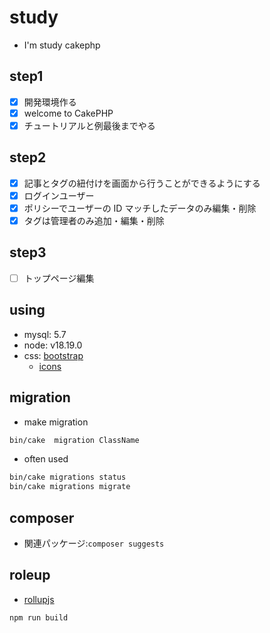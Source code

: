 # study

- I'm study cakephp

## step1

- [x] 開発環境作る
- [x] welcome to CakePHP
- [x] チュートリアルと例最後までやる

## step2

- [x] 記事とタグの紐付けを画面から行うことができるようにする
- [x] ログインユーザー
- [x] ポリシーでユーザーの ID マッチしたデータのみ編集・削除
- [x] タグは管理者のみ追加・編集・削除

## step3

- [ ] トップページ編集

## using

- mysql: 5.7
- node: v18.19.0
- css: [bootstrap](https://getbootstrap.jp/)
  - [icons](https://icons.getbootstrap.jp/)

## migration

- make migration

```sh
bin/cake  migration ClassName
```

- often used

```sh
bin/cake migrations status
bin/cake migrations migrate
```

## composer

- 関連パッケージ:`composer suggests`

## roleup

- [rollupjs](https://rollupjs.org/)

```sh
npm run build
```
